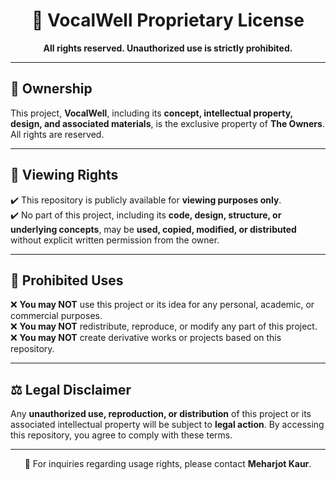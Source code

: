 <!-- Centering the heading using HTML -->
<h1 align="center">📜 VocalWell Proprietary License</h1>

<p align="center">
    <strong>All rights reserved. Unauthorized use is strictly prohibited.</strong>
</p>

---

## 🔹 Ownership
This project, **VocalWell**, including its **concept, intellectual property, design, and associated materials**, is the exclusive property of **The Owners**. All rights are reserved.

---

## 🔹 Viewing Rights
✔️ This repository is publicly available for **viewing purposes only**.  
✔️ No part of this project, including its **code, design, structure, or underlying concepts**, may be **used, copied, modified, or distributed** without explicit written permission from the owner.

---

## 🚫 Prohibited Uses
❌ **You may NOT** use this project or its idea for any personal, academic, or commercial purposes.  
❌ **You may NOT** redistribute, reproduce, or modify any part of this project.  
❌ **You may NOT** create derivative works or projects based on this repository.

---

## ⚖️ Legal Disclaimer
Any **unauthorized use, reproduction, or distribution** of this project or its associated intellectual property will be subject to **legal action**. By accessing this repository, you agree to comply with these terms.

---

<p align="center">📩 For inquiries regarding usage rights, please contact <strong>Meharjot Kaur</strong>.</p>
